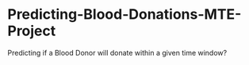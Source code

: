 # Predicting-Blood-Donations-MTE-Project
Predicting if a Blood Donor will donate within a given time window?
